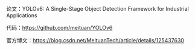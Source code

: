 论文：YOLOv6: A Single-Stage Object Detection Framework for Industrial
Applications

代码：https://github.com/meituan/YOLOv6

官方博文：https://blog.csdn.net/MeituanTech/article/details/125437630

